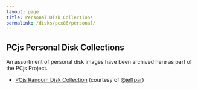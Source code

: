 ```yaml
---
layout: page
title: Personal Disk Collections
permalink: /disks/pcx86/personal/
---
```


PCjs Personal Disk Collections
------------------------------

An assortment of personal disk images have been archived here as part of the PCjs Project.

* [PCjs Random Disk Collection](random/) (courtesy of [@jeffpar](https://jeffpar.com))
